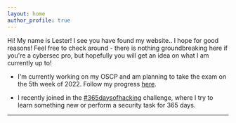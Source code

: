 ```yaml
---
layout: home
author_profile: true
---
```


<p>Hi! My name is Lester! I see you have found my website.. I hope for good reasons! Feel free to check around - there is nothing groundbreaking here if you're a cybersec pro, but hopefully you will get an idea on what I am currently up to!</p>

- I'm currently working on my OSCP and am planning to take the exam on the 5th week of 2022. Follow my progress [here](/oscp-progress).

- I recently joined in the [#365daysofhacking](/365daysofhacking) challenge, where I try to learn something new or perform a security task for 365 days.

---
